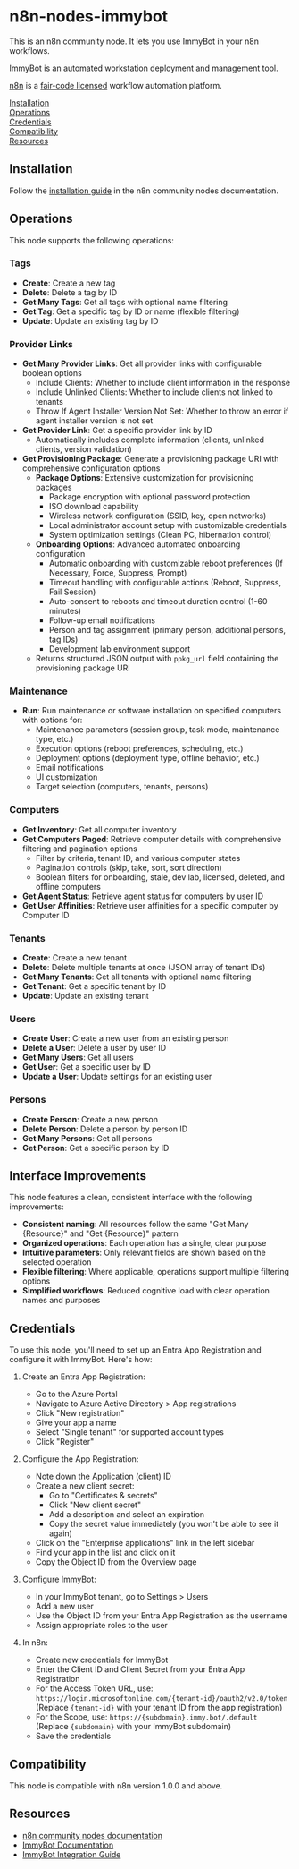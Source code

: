 # n8n-nodes-immybot

This is an n8n community node. It lets you use ImmyBot in your n8n workflows.

ImmyBot is an automated workstation deployment and management tool.

[n8n](https://n8n.io/) is a [fair-code licensed](https://docs.n8n.io/reference/license/) workflow automation platform.

[Installation](#installation)  
[Operations](#operations)  
[Credentials](#credentials)  
[Compatibility](#compatibility)  
[Resources](#resources)  

## Installation

Follow the [installation guide](https://docs.n8n.io/integrations/community-nodes/installation/) in the n8n community nodes documentation.

## Operations

This node supports the following operations:

### Tags
- **Create**: Create a new tag
- **Delete**: Delete a tag by ID
- **Get Many Tags**: Get all tags with optional name filtering
- **Get Tag**: Get a specific tag by ID or name (flexible filtering)
- **Update**: Update an existing tag by ID

### Provider Links
- **Get Many Provider Links**: Get all provider links with configurable boolean options
  - Include Clients: Whether to include client information in the response
  - Include Unlinked Clients: Whether to include clients not linked to tenants
  - Throw If Agent Installer Version Not Set: Whether to throw an error if agent installer version is not set
- **Get Provider Link**: Get a specific provider link by ID
  - Automatically includes complete information (clients, unlinked clients, version validation)
- **Get Provisioning Package**: Generate a provisioning package URI with comprehensive configuration options
  - **Package Options**: Extensive customization for provisioning packages
    - Package encryption with optional password protection
    - ISO download capability
    - Wireless network configuration (SSID, key, open networks)
    - Local administrator account setup with customizable credentials
    - System optimization settings (Clean PC, hibernation control)
  - **Onboarding Options**: Advanced automated onboarding configuration
    - Automatic onboarding with customizable reboot preferences (If Necessary, Force, Suppress, Prompt)
    - Timeout handling with configurable actions (Reboot, Suppress, Fail Session)
    - Auto-consent to reboots and timeout duration control (1-60 minutes)
    - Follow-up email notifications
    - Person and tag assignment (primary person, additional persons, tag IDs)
    - Development lab environment support
  - Returns structured JSON output with `ppkg_url` field containing the provisioning package URI

### Maintenance
- **Run**: Run maintenance or software installation on specified computers with options for:
  - Maintenance parameters (session group, task mode, maintenance type, etc.)
  - Execution options (reboot preferences, scheduling, etc.)
  - Deployment options (deployment type, offline behavior, etc.)
  - Email notifications
  - UI customization
  - Target selection (computers, tenants, persons)

### Computers
- **Get Inventory**: Get all computer inventory
- **Get Computers Paged**: Retrieve computer details with comprehensive filtering and pagination options
  - Filter by criteria, tenant ID, and various computer states
  - Pagination controls (skip, take, sort, sort direction)
  - Boolean filters for onboarding, stale, dev lab, licensed, deleted, and offline computers
- **Get Agent Status**: Retrieve agent status for computers by user ID
- **Get User Affinities**: Retrieve user affinities for a specific computer by Computer ID

### Tenants
- **Create**: Create a new tenant
- **Delete**: Delete multiple tenants at once (JSON array of tenant IDs)
- **Get Many Tenants**: Get all tenants with optional name filtering
- **Get Tenant**: Get a specific tenant by ID
- **Update**: Update an existing tenant

### Users
- **Create User**: Create a new user from an existing person
- **Delete a User**: Delete a user by user ID
- **Get Many Users**: Get all users
- **Get User**: Get a specific user by ID
- **Update a User**: Update settings for an existing user

### Persons
- **Create Person**: Create a new person
- **Delete Person**: Delete a person by person ID
- **Get Many Persons**: Get all persons
- **Get Person**: Get a specific person by ID

## Interface Improvements

This node features a clean, consistent interface with the following improvements:

- **Consistent naming**: All resources follow the same "Get Many {Resource}" and "Get {Resource}" pattern
- **Organized operations**: Each operation has a single, clear purpose
- **Intuitive parameters**: Only relevant fields are shown based on the selected operation
- **Flexible filtering**: Where applicable, operations support multiple filtering options
- **Simplified workflows**: Reduced cognitive load with clear operation names and purposes

## Credentials

To use this node, you'll need to set up an Entra App Registration and configure it with ImmyBot. Here's how:

1. Create an Entra App Registration:
   - Go to the Azure Portal
   - Navigate to Azure Active Directory > App registrations
   - Click "New registration"
   - Give your app a name
   - Select "Single tenant" for supported account types
   - Click "Register"

2. Configure the App Registration:
   - Note down the Application (client) ID
   - Create a new client secret:
     - Go to "Certificates & secrets"
     - Click "New client secret"
     - Add a description and select an expiration
     - Copy the secret value immediately (you won't be able to see it again)
   - Click on the "Enterprise applications" link in the left sidebar
   - Find your app in the list and click on it
   - Copy the Object ID from the Overview page

3. Configure ImmyBot:
   - In your ImmyBot tenant, go to Settings > Users
   - Add a new user
   - Use the Object ID from your Entra App Registration as the username
   - Assign appropriate roles to the user

4. In n8n:
   - Create new credentials for ImmyBot
   - Enter the Client ID and Client Secret from your Entra App Registration
   - For the Access Token URL, use: `https://login.microsoftonline.com/{tenant-id}/oauth2/v2.0/token`
     (Replace `{tenant-id}` with your tenant ID from the app registration)
   - For the Scope, use: `https://{subdomain}.immy.bot/.default`
     (Replace `{subdomain}` with your ImmyBot subdomain)
   - Save the credentials

## Compatibility

This node is compatible with n8n version 1.0.0 and above.

## Resources

* [n8n community nodes documentation](https://docs.n8n.io/integrations/community-nodes/)
* [ImmyBot Documentation](https://docs.immy.bot/)
* [ImmyBot Integration Guide](https://docs.immy.bot/build-your-own-integration.html)


